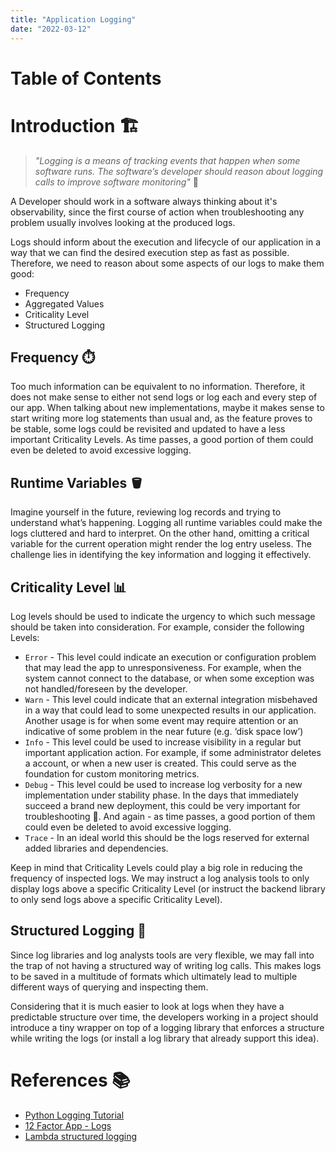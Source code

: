 ```yaml
---
title: "Application Logging"
date: "2022-03-12"
---
```


# Table of Contents

# Introduction :building_construction:


> *"Logging is a means of tracking events that happen when some software runs. The software’s developer should reason about logging calls to improve software monitoring"* :pencil:

A Developer should work in a software always thinking about it's observability, since the first course of action when troubleshooting any problem usually involves looking at the produced logs.

Logs should inform about the execution and lifecycle of our application in a way that we can find the desired execution step as fast as possible. Therefore, we need to reason about some aspects of our logs to make them good:

* Frequency
* Aggregated Values
* Criticality Level
* Structured Logging

## Frequency :stopwatch:

Too much information can be equivalent to no information. Therefore, it does not make sense to either not send logs or log each and every step of our app. When talking about new implementations, maybe it makes sense to start writing more log statements than usual and, as the feature proves to be stable, some logs could be revisited and updated to have a less important Criticality Levels. As time passes, a good portion of them could even be deleted to avoid excessive logging.

## Runtime Variables :bucket:

Imagine yourself in the future, reviewing log records and trying to understand what’s happening. Logging all runtime variables could make the logs cluttered and hard to interpret. On the other hand, omitting a critical variable for the current operation might render the log entry useless. The challenge lies in identifying the key information and logging it effectively.

## Criticality Level :bar_chart:

Log levels should be used to indicate the urgency to which such message should be taken into consideration. For example, consider the following Levels:

* `Error` - This level could indicate an execution or configuration problem that may lead the app to unresponsiveness. For example, when the system cannot connect to the database, or when some exception was not handled/foreseen by the developer.
* `Warn` - This level could indicate that an external integration misbehaved in a way that could lead to some unexpected results in our application. Another usage is for when some event may require attention or an indicative of some problem in the near future (e.g. ‘disk space low’)
* `Info` - This level could be used to increase visibility in a regular but important application action. For example, if some administrator deletes a account, or when a new user is created. This could serve as the foundation for custom monitoring metrics.
* `Debug` - This level could be used to increase log verbosity for a new implementation under stability phase. In the days that immediately succeed a brand new deployment, this could be very important for troubleshooting :bug:. And again - as time passes, a good portion of them could even be deleted to avoid excessive logging.
* `Trace` - In an ideal world this should be the logs reserved for external added libraries and dependencies.

Keep in mind that Criticality Levels could play a big role in reducing the frequency of inspected logs. We may instruct a log analysis tools to only display logs above a specific Criticality Level (or instruct the backend library to only send logs above a specific Criticality Level).

## Structured Logging :musical_keyboard:
Since log libraries and log analysts tools are very flexible, we may fall into the trap of not having a structured way of writing log calls. This makes logs to be saved in a multitude of formats which ultimately lead to multiple different ways of querying and inspecting them. 

Considering that it is much easier to look at logs when they have a predictable structure over time, the developers working in a project should introduce a tiny wrapper on top of a logging library that enforces a structure while writing the logs (or install a log library that already support this idea).


# References :books:

* [Python Logging Tutorial](https://docs.python.org/3.8/howto/logging.html#logging-basic-tutorial)
* [12 Factor App - Logs](https://12factor.net/logs)
* [Lambda structured logging](https://docs.aws.amazon.com/lambda/latest/operatorguide/parse-logs.html)
